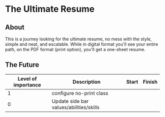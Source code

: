 # The Ultimate Resume

## About

This is a journey looking for the ultimate resume, no mess with the style, simple and neat, and escalable. While in digital format you'll see your entire path, on the PDF format (print option), you'll get a one-sheet resume.

## The Future

| Level of importance | Description                             |Start |Finish|
| ------------------- | --------------------------------------- | ---- | ---- |
|1 										|	configure no-print class								|			 |			|
|0 										|	Update side bar values/abilities/skills	|			 |			|
